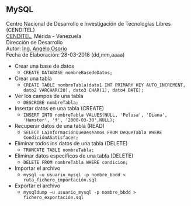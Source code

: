 ## MySQL
Centro Nacional de Desarrollo e Investigación de Tecnologías Libres (CENDITEL) <br>
[CENDITEL](https://www.cenditel.gob.ve/), Mérida - Venezuela<br>
Dirección de Desarrollo<br>
Autor: [Ing. Angelo Osorio](https://twitter.com/Engel_PAIN)<br>
Fecha de Elaboración: 28-03-2018 (dd,mm,aaaa)

* Crear una base de datos
   * `CREATE DATABASE nombreBasedeDatos;`
* Crear una tabla
   * `CREATE TABLE nombreTabla(dato1 INT PRIMARY KEY AUTO_INCREMENT, dato2 VARCHAR(20), dato3 CHAR(1), dato4 DATE);`
* Ver los campos de una tabla
   * `DESCRIBE nombreTabla;`
* Insertar datos en una tabla (CREATE)
   * `INSERT INTO nombreTabla VALUES(NULL, 'Pelusa', 'Diana', 'Hamster', 'f', '2000-03-30',NULL);`
* Recuperar datos de una tabla (READ)
   * `SELECT LaInformaciónQueDeseamos FROM DeQueTabla WHERE CondiciónASatisfacer;`
* Eliminar todos los datos de una tabla (DELETE)
   * `TRUNCATE TABLE nombreTabla;`
* Eliminar datos específicos de una tabla (DELETE)
   * `DELETE FROM nombreTabla WHERE condicion;`
* Importar el archivo
   * `mysql –u usuario_mysql -p nombre_bbdd < ruta_fichero_importación.sql`
* Exportar el archivo
   * `mysqldump –u usuario_mysql -p nombre_bbdd > fichero_exportación.sql`